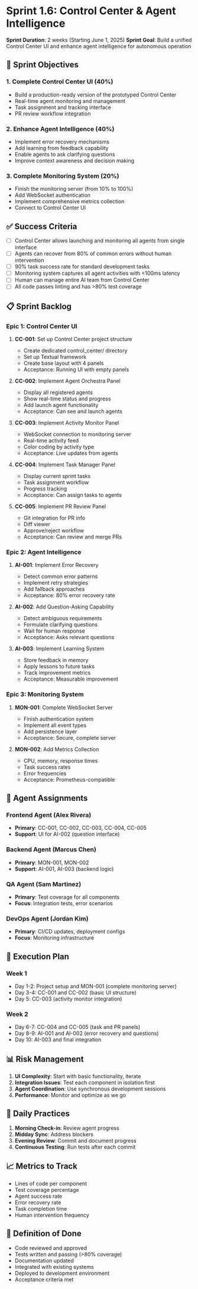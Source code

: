 # Sprint 1.6: Control Center & Agent Intelligence

**Sprint Duration**: 2 weeks (Starting June 1, 2025)
**Sprint Goal**: Build a unified Control Center UI and enhance agent intelligence for autonomous operation

## 🎯 Sprint Objectives

### 1. Complete Control Center UI (40%)
- Build a production-ready version of the prototyped Control Center
- Real-time agent monitoring and management
- Task assignment and tracking interface
- PR review workflow integration

### 2. Enhance Agent Intelligence (40%)
- Implement error recovery mechanisms
- Add learning from feedback capability
- Enable agents to ask clarifying questions
- Improve context awareness and decision making

### 3. Complete Monitoring System (20%)
- Finish the monitoring server (from 10% to 100%)
- Add WebSocket authentication
- Implement comprehensive metrics collection
- Connect to Control Center UI

## ✅ Success Criteria

- [ ] Control Center allows launching and monitoring all agents from single interface
- [ ] Agents can recover from 80% of common errors without human intervention
- [ ] 90% task success rate for standard development tasks
- [ ] Monitoring system captures all agent activities with <100ms latency
- [ ] Human can manage entire AI team from Control Center
- [ ] All code passes linting and has >80% test coverage

## 📋 Sprint Backlog

### Epic 1: Control Center UI
1. **CC-001**: Set up Control Center project structure
   - Create dedicated control_center/ directory
   - Set up Textual framework
   - Create base layout with 4 panels
   - Acceptance: Running UI with empty panels

2. **CC-002**: Implement Agent Orchestra Panel
   - Display all registered agents
   - Show real-time status and progress
   - Add launch agent functionality
   - Acceptance: Can see and launch agents

3. **CC-003**: Implement Activity Monitor Panel
   - WebSocket connection to monitoring server
   - Real-time activity feed
   - Color coding by activity type
   - Acceptance: Live updates from agents

4. **CC-004**: Implement Task Manager Panel
   - Display current sprint tasks
   - Task assignment workflow
   - Progress tracking
   - Acceptance: Can assign tasks to agents

5. **CC-005**: Implement PR Review Panel
   - Git integration for PR info
   - Diff viewer
   - Approve/reject workflow
   - Acceptance: Can review and merge PRs

### Epic 2: Agent Intelligence
1. **AI-001**: Implement Error Recovery
   - Detect common error patterns
   - Implement retry strategies
   - Add fallback approaches
   - Acceptance: 80% error recovery rate

2. **AI-002**: Add Question-Asking Capability
   - Detect ambiguous requirements
   - Formulate clarifying questions
   - Wait for human response
   - Acceptance: Asks relevant questions

3. **AI-003**: Implement Learning System
   - Store feedback in memory
   - Apply lessons to future tasks
   - Track improvement metrics
   - Acceptance: Measurable improvement

### Epic 3: Monitoring System
1. **MON-001**: Complete WebSocket Server
   - Finish authentication system
   - Implement all event types
   - Add persistence layer
   - Acceptance: Secure, complete server

2. **MON-002**: Add Metrics Collection
   - CPU, memory, response times
   - Task success rates
   - Error frequencies
   - Acceptance: Prometheus-compatible

## 👥 Agent Assignments

### Frontend Agent (Alex Rivera)
- **Primary**: CC-001, CC-002, CC-003, CC-004, CC-005
- **Support**: UI for AI-002 (question interface)

### Backend Agent (Marcus Chen)
- **Primary**: MON-001, MON-002
- **Support**: AI-001, AI-003 (backend logic)

### QA Agent (Sam Martinez)
- **Primary**: Test coverage for all components
- **Focus**: Integration tests, error scenarios

### DevOps Agent (Jordan Kim)
- **Primary**: CI/CD updates, deployment configs
- **Focus**: Monitoring infrastructure

## 🚀 Execution Plan

### Week 1
- Day 1-2: Project setup and MON-001 (complete monitoring server)
- Day 3-4: CC-001 and CC-002 (basic UI structure)
- Day 5: CC-003 (activity monitor integration)

### Week 2
- Day 6-7: CC-004 and CC-005 (task and PR panels)
- Day 8-9: AI-001 and AI-002 (error recovery and questions)
- Day 10: AI-003 and final integration

## 📊 Risk Management

1. **UI Complexity**: Start with basic functionality, iterate
2. **Integration Issues**: Test each component in isolation first
3. **Agent Coordination**: Use synchronous development sessions
4. **Performance**: Monitor and optimize as we go

## 🔄 Daily Practices

1. **Morning Check-in**: Review agent progress
2. **Midday Sync**: Address blockers
3. **Evening Review**: Commit and document progress
4. **Continuous Testing**: Run tests after each commit

## 📈 Metrics to Track

- Lines of code per component
- Test coverage percentage
- Agent success rate
- Error recovery rate
- Task completion time
- Human intervention frequency

## 🎯 Definition of Done

- Code reviewed and approved
- Tests written and passing (>80% coverage)
- Documentation updated
- Integrated with existing systems
- Deployed to development environment
- Acceptance criteria met